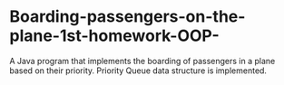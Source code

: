 # Boarding-passengers-on-the-plane-1st-homework-OOP-
A Java program that implements the boarding of passengers in a plane based on their priority. Priority Queue data structure is implemented.
